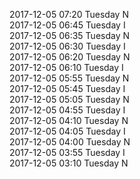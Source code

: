 2017-12-05 07:20 Tuesday  N  
2017-12-05 06:45 Tuesday  I  
2017-12-05 06:35 Tuesday  N  
2017-12-05 06:30 Tuesday  I  
2017-12-05 06:20 Tuesday  N  
2017-12-05 06:10 Tuesday  I  
2017-12-05 05:55 Tuesday  N  
2017-12-05 05:45 Tuesday  I  
2017-12-05 05:05 Tuesday  N  
2017-12-05 04:55 Tuesday  I  
2017-12-05 04:10 Tuesday  N  
2017-12-05 04:05 Tuesday  I  
2017-12-05 04:00 Tuesday  N  
2017-12-05 03:55 Tuesday  I  
2017-12-05 03:10 Tuesday  N  
